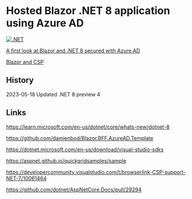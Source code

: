 # Hosted Blazor .NET 8 application using Azure AD

[![.NET](https://github.com/damienbod/Hostedblazor8Aad/actions/workflows/dotnet.yml/badge.svg)](https://github.com/damienbod/Hostedblazor8Aad/actions/workflows/dotnet.yml)

[A first look at Blazor and .NET 8 secured with Azure AD](https://damienbod.com/2023/03/20/a-first-look-at-blazor-and-net-8/)

[Blazor and CSP](https://damienbod.com/2023/05/22/blazor-and-csp/)

## History

2023-05-18 Updated .NET 8 preview 4

## Links

https://learn.microsoft.com/en-us/dotnet/core/whats-new/dotnet-8

https://github.com/damienbod/Blazor.BFF.AzureAD.Template

https://dotnet.microsoft.com/en-us/download/visual-studio-sdks

https://aspnet.github.io/quickgridsamples/sample

https://developercommunity.visualstudio.com/t/browserlink-CSP-support-NET-7/10061464

https://github.com/dotnet/AspNetCore.Docs/pull/29294
